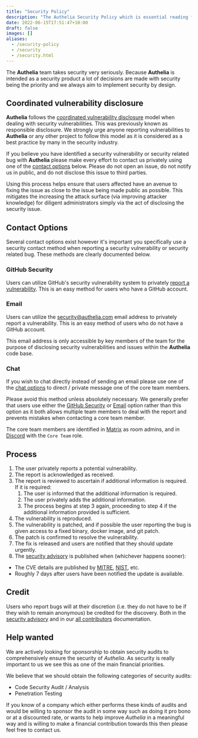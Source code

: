 ```yaml
---
title: "Security Policy"
description: "The Authelia Security Policy which is essential reading for reporting security issues"
date: 2022-06-15T17:51:47+10:00
draft: false
images: []
aliases:
  - /security-policy
  - /security
  - /security.html
---
```


The __Authelia__ team takes security very seriously. Because __Authelia__ is intended as a security product a lot of
decisions are made with security being the priority and we always aim to implement security by design.

## Coordinated vulnerability disclosure

__Authelia__ follows the
[coordinated vulnerability disclosure](https://en.wikipedia.org/wiki/Coordinated_vulnerability_disclosure) model when
dealing with security vulnerabilities. This was previously known as responsible disclosure. We strongly urge anyone
reporting vulnerabilities to __Authelia__ or any other project to follow this model as it is considered as a best
practice by many in the security industry.

If you believe you have identified a security vulnerability or security related bug with __Authelia__ please make every
effort to contact us privately using one of the [contact options](#contact-options) below. Please do not open an issue,
do not notify us in public, and do not disclose this issue to third parties.

Using this process helps ensure that users affected have an avenue to fixing the issue as close to the issue being
made public as possible. This mitigates the increasing the attack surface (via improving attacker knowledge) for
diligent administrators simply via the act of disclosing the security issue.

## Contact Options

Several contact options exist however it's important you specifically use a security contact method when reporting a
security vulnerability or security related bug. These methods are clearly documented below.

### GitHub Security

Users can utilize GitHub's security vulnerability system to privately [report a vulnerability]. This is an easy method
for users who have a GitHub account.

### Email

Users can utilize the [security@authelia.com](mailto:security@authelia.com) email address to privately report a
vulnerability. This is an easy method of users who do not have a GitHub account.

This email address is only accessible by key members of the team for the purpose of disclosing security vulnerabilities
and issues within the __Authelia__ code base.

### Chat

If you wish to chat directly instead of sending an email please use one of the
[chat options](../information/contact.md#chat) to direct / private message one of the core team members.

Please avoid this method unless absolutely necessary. We generally prefer that users use either the
[GitHub Security](#github-security) or [Email](#email) option rather than this option as it both allows multiple team
members to deal with the report and prevents mistakes when contacting a core team member.

The core team members are identified in [Matrix](../information/contact.md#matrix) as room admins, and in
[Discord](../information/contact.md#discord) with the `Core Team` role.

## Process

1. The user privately reports a potential vulnerability.
2. The report is acknowledged as received.
3. The report is reviewed to ascertain if additional information is required. If it is required:
   1. The user is informed that the additional information is required.
   2. The user privately adds the additional information.
   3. The process begins at step 3 again, proceeding to step 4 if the additional information provided is sufficient.
4. The vulnerability is reproduced.
5. The vulnerability is patched, and if possible the user reporting the bug is given access to a fixed binary, docker
   image, and git patch.
6. The patch is confirmed to resolve the vulnerability.
7. The fix is released and users are notified that they should update urgently.
8. The [security advisory] is published when (whichever happens sooner):
  - The CVE details are published by [MITRE], [NIST], etc.
  - Roughly 7 days after users have been notified the update is available.

[MITRE]: https://www.mitre.org/
[NIST]: https://www.nist.gov/

## Credit

Users who report bugs will at their discretion (i.e. they do not have to be if they wish to remain anonymous) be
credited for the discovery. Both in the [security advisory] and in our
[all contributors](https://github.com/authelia/authelia/blob/master/README.md#contribute) documentation.

## Help wanted

We are actively looking for sponsorship to obtain security audits to comprehensively ensure the security of _Authelia_.
As security is really important to us we see this as one of the main financial priorities.

We believe that we should obtain the following categories of security audits:

* Code Security Audit / Analysis
* Penetration Testing

If you know of a company which either performs these kinds of audits and would be willing to sponsor the audit in some
way such as doing it pro bono or at a discounted rate, or wants to help improve _Authelia_ in a meaningful way and is
willing to make a financial contribution towards this then please feel free to contact us.

[security advisory]: https://github.com/authelia/authelia/security/advisories
[report a vulnerability]: https://github.com/authelia/authelia/security/advisories/new
